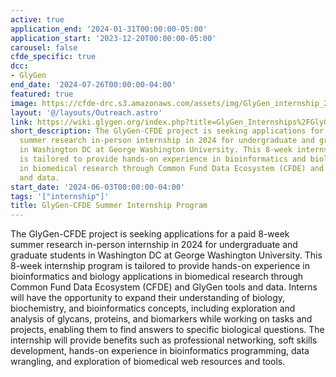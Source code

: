 ```yaml
---
active: true
application_end: '2024-01-31T00:00:00-05:00'
application_start: '2023-12-20T00:00:00-05:00'
carousel: false
cfde_specific: true
dcc:
- GlyGen
end_date: '2024-07-26T00:00:00-04:00'
featured: true
image: https://cfde-drc.s3.amazonaws.com/assets/img/GlyGen_internship_2024.png
layout: '@/layouts/Outreach.astro'
link: https://wiki.glygen.org/index.php?title=GlyGen_Internships%2FGlyGen-CFDE_Summer_2024_Internship_Program_Announcement
short_description: The GlyGen-CFDE project is seeking applications for a paid 8-week
  summer research in-person internship in 2024 for undergraduate and graduate students
  in Washington DC at George Washington University. This 8-week internship program
  is tailored to provide hands-on experience in bioinformatics and biology applications
  in biomedical research through Common Fund Data Ecosystem (CFDE) and GlyGen tools
  and data.
start_date: '2024-06-03T00:00:00-04:00'
tags: '["internship"]'
title: GlyGen-CFDE Summer Internship Program
---
```

The GlyGen-CFDE project is seeking applications for a paid 8-week summer research in-person internship in 2024 for undergraduate and graduate students in Washington DC at George Washington University. This 8-week internship program is tailored to provide hands-on experience in bioinformatics and biology applications in biomedical research through Common Fund Data Ecosystem (CFDE) and GlyGen tools and data. Interns will have the opportunity to expand their understanding of biology, biochemistry, and bioinformatics concepts, including exploration and analysis of glycans, proteins, and biomarkers while working on tasks and projects, enabling them to find answers to specific biological questions. The internship will provide benefits such as professional networking, soft skills development, hands-on experience in bioinformatics programming, data wrangling, and exploration of biomedical web resources and tools.